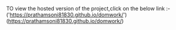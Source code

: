 TO view the hosted version of the project,click on the below link :-
('https://prathamsoni81830.github.io/domwork/')
(https://prathamsoni81830.github.io/domwork/)
